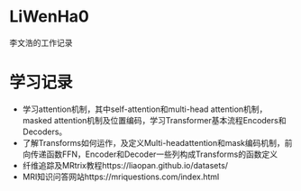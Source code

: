 # LiWenHa0
李文浩的工作记录
# 学习记录

- 学习attention机制，其中self-attention和multi-head attention机制，masked attention机制及位置编码，学习Transformer基本流程Encoders和Decoders。 
- 了解Transforms如何运作，及定义Multi-headattention和mask编码机制，前向传递函数FFN，Encoder和Decoder一些列构成Transforms的函数定义
- 纤维追踪及MRtrix教程https://liaopan.github.io/datasets/
- MRI知识问答网站https://mriquestions.com/index.html
